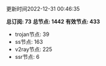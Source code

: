 更新时间2022-12-31 00:46:35

**总订阅: 73**
**总节点: 1442**
**有效节点: 433**
- trojan节点: 39
- ss节点: 163
- v2ray节点: 225
- ssr节点: 6
